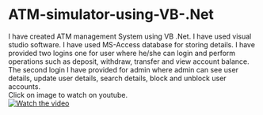 # ATM-simulator-using-VB-.Net
I have created ATM management System using VB .Net. I have used visual studio software. I have used MS-Access database for storing details. I have provided two logins one for user where he/she can login and perform operations such as deposit, withdraw, transfer and view account balance. The second login I have provided for admin where admin can see user details, update user details, search details, block and unblock user accounts.<br/>
Click on image to watch on youtube.<br/>
[![Watch the video](https://img.youtube.com/vi/r2zA00K1f_s/maxresdefault.jpg)](https://youtu.be/r2zA00K1f_s)</center>

